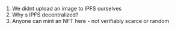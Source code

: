 1. We didnt upload an image to IPFS ourselves
2. Why s IPFS decentralized?
3. Anyone can mint an NFT here - not verifiably scarce or random 